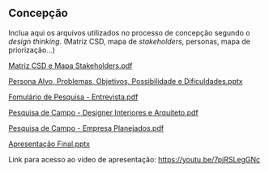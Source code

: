 ## Concepção

Inclua aqui os arquivos utilizados no processo de concepção segundo o _design thinking_. (Matriz CSD, mapa de _stakeholders_, personas, mapa de priorização...)

[Matriz CSD e Mapa Stakeholders.pdf](https://github.com/ICEI-PUCMinas-PSG-SI-TI/sg_n_2022-1-arquitetando/files/8962072/Matriz.CSD.e.Mapa.Stakeholders.pdf)

[Persona Alvo, Problemas, Objetivos, Possibilidade e Dificuldades.pptx](https://github.com/ICEI-PUCMinas-PSG-SI-TI/sg_n_2022-1-arquitetando/files/8962082/Persona.Alvo.Problemas.Objetivos.Possibilidade.e.Dificuldades.pptx)

[Fomulário de Pesquisa - Entrevista.pdf](https://github.com/ICEI-PUCMinas-PSG-SI-TI/sg_n_2022-1-arquitetando/files/8962088/Fomulario.de.Pesquisa.-.Entrevista.pdf)

[Pesquisa de Campo - Designer Interiores e Arquiteto.pdf](https://github.com/ICEI-PUCMinas-PSG-SI-TI/sg_n_2022-1-arquitetando/files/9057095/Pesquisa.de.Campo.-.Designer.Interiores.e.Arquiteto.pdf)

[Pesquisa de Campo - Empresa Planejados.pdf](https://github.com/ICEI-PUCMinas-PSG-SI-TI/sg_n_2022-1-arquitetando/files/9057097/Pesquisa.de.Campo.-.Empresa.Planejados.pdf)

[Apresentação Final.pptx](https://github.com/ICEI-PUCMinas-PSG-SI-TI/sg_n_2022-1-arquitetando/files/9106826/Apresentacao.Final.pptx)

Link para acesso ao vídeo de apresentação: https://youtu.be/7pjRSLegGNc 

